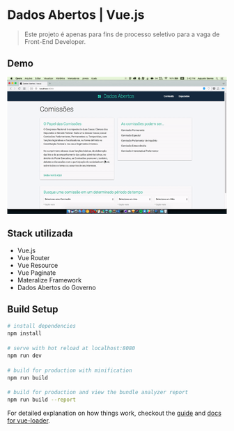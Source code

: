 # Dados Abertos | Vue.js

> Este projeto é apenas para fins de processo seletivo para a vaga de Front-End Developer.

## Demo
![Demonstração do Sistema](demo/demo.gif)

## Stack utilizada
* Vue.js
* Vue Router
* Vue Resource
* Vue Paginate
* Materalize Framework
* Dados Abertos do Governo

## Build Setup

``` bash
# install dependencies
npm install

# serve with hot reload at localhost:8080
npm run dev

# build for production with minification
npm run build

# build for production and view the bundle analyzer report
npm run build --report
```

For detailed explanation on how things work, checkout the [guide](http://vuejs-templates.github.io/webpack/) and [docs for vue-loader](http://vuejs.github.io/vue-loader).

